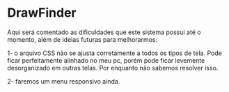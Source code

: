 # DrawFinder

Aqui será comentado as dificuldades que este sistema possui até o momento, além de ideias futuras para melhorarmos:

1- o arquivo CSS não se ajusta corretamente a todos os tipos de tela. Pode ficar perfeitamente alinhado no meu pc, porém pode ficar levemente desorganizado em outras telas. Por enquanto não sabemos resolver isso.

2- faremos um menu responsivo ainda.
